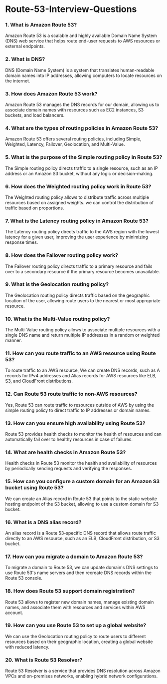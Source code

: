# Route-53-Interview-Questions

### 1. What is Amazon Route 53?
Amazon Route 53 is a scalable and highly available Domain Name System (DNS) web service that helps route end-user requests to AWS resources or external endpoints.

### 2. What is DNS?
DNS (Domain Name System) is a system that translates human-readable domain names into IP addresses, allowing computers to locate resources on the internet.

### 3. How does Amazon Route 53 work?
Amazon Route 53 manages the DNS records for our domain, allowing us to associate domain names with resources such as EC2 instances, S3 buckets, and load balancers.

### 4. What are the types of routing policies in Amazon Route 53?
Amazon Route 53 offers several routing policies, including Simple, Weighted, Latency, Failover, Geolocation, and Multi-Value.

### 5. What is the purpose of the Simple routing policy in Route 53?
The Simple routing policy directs traffic to a single resource, such as an IP address or an Amazon S3 bucket, without any logic or decision-making.

### 6. How does the Weighted routing policy work in Route 53?
The Weighted routing policy allows to distribute traffic across multiple resources based on assigned weights. we can control the distribution of traffic based on proportions.

### 7. What is the Latency routing policy in Amazon Route 53?
The Latency routing policy directs traffic to the AWS region with the lowest latency for a given user, improving the user experience by minimizing response times.

### 8. How does the Failover routing policy work?
The Failover routing policy directs traffic to a primary resource and fails over to a secondary resource if the primary resource becomes unavailable.

### 9. What is the Geolocation routing policy?
The Geolocation routing policy directs traffic based on the geographic location of the user, allowing route users to the nearest or most appropriate resource.

### 10. What is the Multi-Value routing policy?
The Multi-Value routing policy allows to associate multiple resources with a single DNS name and return multiple IP addresses in a random or weighted manner.

### 11. How can you route traffic to an AWS resource using Route 53?
To route traffic to an AWS resource, We can create DNS records, such as A records for IPv4 addresses and Alias records for AWS resources like ELB, S3, and CloudFront distributions.

### 12. Can Route 53 route traffic to non-AWS resources?
Yes, Route 53 can route traffic to resources outside of AWS by using the simple routing policy to direct traffic to IP addresses or domain names.

### 13. How can you ensure high availability using Route 53?
Route 53 provides health checks to monitor the health of resources and can automatically fail over to healthy resources in case of failures.

### 14. What are health checks in Amazon Route 53?
Health checks in Route 53 monitor the health and availability of resources by periodically sending requests and verifying the responses.

### 15. How can you configure a custom domain for an Amazon S3 bucket using Route 53?
We can create an Alias record in Route 53 that points to the static website hosting endpoint of the S3 bucket, allowing to use a custom domain for S3 bucket.

### 16. What is a DNS alias record?
An alias record is a Route 53-specific DNS record that allows route traffic directly to an AWS resource, such as an ELB, CloudFront distribution, or S3 bucket.

### 17. How can you migrate a domain to Amazon Route 53?
To migrate a domain to Route 53, we can update domain's DNS settings to use Route 53's name servers and then recreate DNS records within the Route 53 console.

### 18. How does Route 53 support domain registration?
Route 53 allows to register new domain names, manage existing domain names, and associate them with resources and services within AWS account.

### 19. How can you use Route 53 to set up a global website?
We can use the Geolocation routing policy to route users to different resources based on their geographic location, creating a global website with reduced latency.

### 20. What is Route 53 Resolver?
Route 53 Resolver is a service that provides DNS resolution across Amazon VPCs and on-premises networks, enabling hybrid network configurations.
